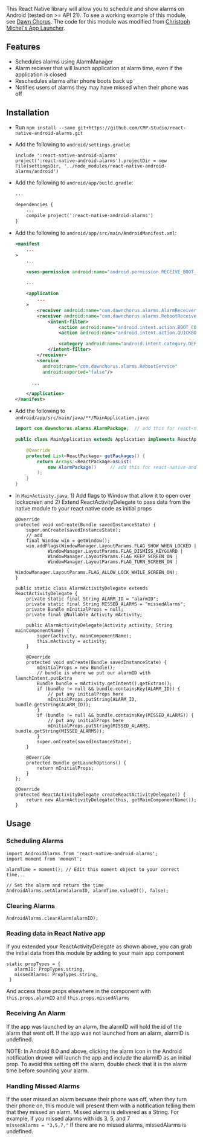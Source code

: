 This React Native library will allow you to schedule and show alarms on Android (tested on >= API 21). To see a working example of this module, see [Dawn Chorus](https://github.com/CMP-Studio/DawnChorus). The code for this module was modified from [Christoph Michel's App Launcher](https://github.com/MrToph/react-native-app-launcher).

## Features
* Schedules alarms using AlarmManager
* Alarm reciever that will launch application at alarm time, even if the application is closed
* Reschedules alarms after phone boots back up
* Notifies users of alarms they may have missed when their phone was off

## Installation
* Run `npm install --save git+https://github.com/CMP-Studio/react-native-android-alarms.git`
* Add the following to `android/settings.gradle`:
    ```
    include ':react-native-android-alarms'
    project(':react-native-android-alarms').projectDir = new File(settingsDir, '../node_modules/react-native-android-alarms/android')
    ```

* Add the following to `android/app/build.gradle`:
    ```xml
    ...

    dependencies {
        ...
        compile project(':react-native-android-alarms') 
    }
    ```
* Add the following to `android/app/src/main/AndroidManifest.xml`:
    ```xml
    <manifest 
        ...
    >   
        ...

        <uses-permission android:name="android.permission.RECEIVE_BOOT_COMPLETED"/>

        ... 

        <application
            ...
        >
            <receiver android:name="com.dawnchorus.alarms.AlarmReceiver" />
            <receiver android:name="com.dawnchorus.alarms.RebootReceiver">
                <intent-filter>
                    <action android:name="android.intent.action.BOOT_COMPLETED" />
                    <action android:name="android.intent.action.QUICKBOOT_POWERON" />

                    <category android:name="android.intent.category.DEFAULT" />
                </intent-filter>
            </receiver>
            <service
              android:name="com.dawnchorus.alarms.RebootService"
              android:exported="false"/>

          ...

        </application>
    </manifest>
    ```
* Add the following to `android/app/src/main/java/**/MainApplication.java`:
    ```java
    import com.dawnchorus.alarms.AlarmPackage;  // add this for react-native-android-alarms

    public class MainApplication extends Application implements ReactApplication {

        @Override
        protected List<ReactPackage> getPackages() {
            return Arrays.<ReactPackage>asList(
                new AlarmPackage()     // add this for react-native-android-alarms
            );
        }
    }
    ```
    
    
* In `MainActivity.java`, 1) Add flags to Window that allow it to open over lockscreen and 2) Extend ReactActivityDelegate to pass data from the native module to your react native code as initial props
    
    ```
    @Override
    protected void onCreate(Bundle savedInstanceState) {
        super.onCreate(savedInstanceState);
        // add
        final Window win = getWindow();
        win.addFlags(WindowManager.LayoutParams.FLAG_SHOW_WHEN_LOCKED |
                WindowManager.LayoutParams.FLAG_DISMISS_KEYGUARD |
                WindowManager.LayoutParams.FLAG_KEEP_SCREEN_ON |
                WindowManager.LayoutParams.FLAG_TURN_SCREEN_ON |
                WindowManager.LayoutParams.FLAG_ALLOW_LOCK_WHILE_SCREEN_ON);
    }
    
    public static class AlarmActivityDelegate extends ReactActivityDelegate {
        private static final String ALARM_ID = "alarmID";
        private static final String MISSED_ALARMS = "missedAlarms";
        private Bundle mInitialProps = null;
        private final @Nullable Activity mActivity;

        public AlarmActivityDelegate(Activity activity, String mainComponentName) {
            super(activity, mainComponentName);
            this.mActivity = activity;
        }

        @Override
        protected void onCreate(Bundle savedInstanceState) {
            mInitialProps = new Bundle();
            // bundle is where we put our alarmID with launchIntent.putExtra
            Bundle bundle = mActivity.getIntent().getExtras();
            if (bundle != null && bundle.containsKey(ALARM_ID)) {
                // put any initialProps here
                mInitialProps.putString(ALARM_ID, bundle.getString(ALARM_ID));
            }
            if (bundle != null && bundle.containsKey(MISSED_ALARMS)) {
                // put any initialProps here
                mInitialProps.putString(MISSED_ALARMS, bundle.getString(MISSED_ALARMS));
            }
            super.onCreate(savedInstanceState);
        }

        @Override
        protected Bundle getLaunchOptions() {
            return mInitialProps;
        }
    };

    @Override
    protected ReactActivityDelegate createReactActivityDelegate() {
        return new AlarmActivityDelegate(this, getMainComponentName());
    }
    ```
    
 ## Usage
 
 ### Scheduling Alarms
 ```
 import AndroidAlarms from 'react-native-android-alarms';
 import moment from 'moment';
 
 alarmTime = moment(); // Edit this moment object to your correct time...
 
 // Set the alarm and return the time 
 AndroidAlarms.setAlarm(alarmID, alarmTime.valueOf(), false);
 ```
 
 ### Clearing Alarms
 ```
 AndroidAlarms.clearAlarm(alarmID);
 ```

 ### Reading data in React Native app
 
If you extended your ReactActivityDelegate as shown above, you can grab the initial data from this module by adding to your main app component
 
 ```
 static propTypes = {
    alarmID: PropTypes.string,
    missedAlarms: PropTypes.string,
  }
 ```
 And access those props elsewhere in the component with ```this.props.alarmID``` and ```this.props.missedAlarms```
 
 ### Receiving An Alarm
 
If the app was launched by an alarm, the alarmID will hold the id of the alarm that went off. If the app was not launched from an alarm, alarmID is undefined.

NOTE: In Android 8.0 and above, clicking the alarm icon in the Android notification drawer will launch the app and include the alarmID as an initial prop. To avoid this setting off the alarm, double check that it is the alarm time before sounding your alarm.
 
 ### Handling Missed Alarms
 
 If the user missed an alarm becuase their phone was off, when they turn their phone on, this module will present them with a notification telling them that they missed an alarm.
 Missed alarms is delivered as a String. For example, if you missed alarms with ids 3, 5, and 7 <br>
 ```missedAlarms = "3,5,7,"```
 If there are no missed alarms, missedAlarms is undefined.
  

